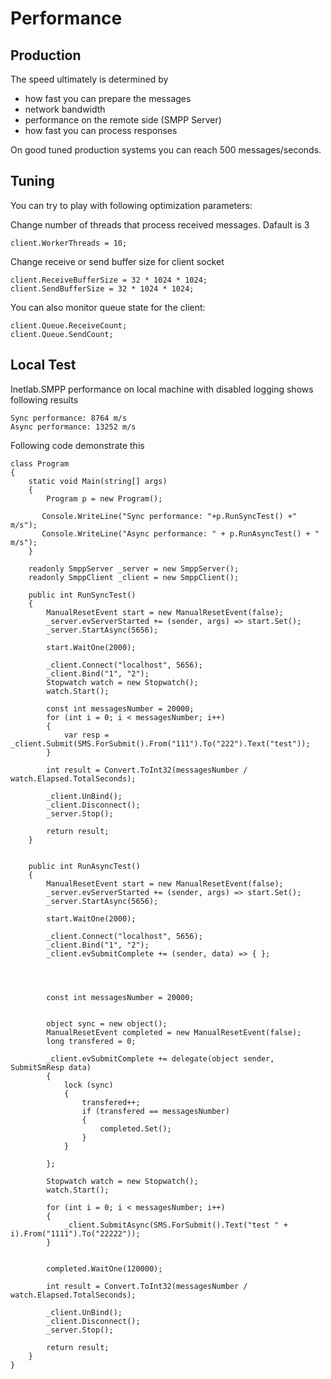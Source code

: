 Performance
===========

Production
----------

The speed ultimately is determined by 
  * how fast you can prepare the messages
  * network bandwidth
  * performance on the remote side (SMPP Server)
  * how fast you can process responses

On good tuned production systems you can reach 500 messages/seconds.

Tuning
-------

You can try to play with following optimization parameters:

Change number of threads that process received messages. Dafault is 3
  
    client.WorkerThreads = 10;

Change receive or send buffer size for client socket

    client.ReceiveBufferSize = 32 * 1024 * 1024;
    client.SendBufferSize = 32 * 1024 * 1024; 

You can also monitor queue state for the client:

    client.Queue.ReceiveCount;
    client.Queue.SendCount;

Local Test
----------

Inetlab.SMPP performance on local machine with disabled logging shows following results

    Sync performance: 8764 m/s
    Async performance: 13252 m/s 

Following code demonstrate this


    class Program
    {
        static void Main(string[] args)
        {
            Program p = new Program();

           Console.WriteLine("Sync performance: "+p.RunSyncTest() +" m/s");
           Console.WriteLine("Async performance: " + p.RunAsyncTest() + " m/s");
        }

        readonly SmppServer _server = new SmppServer();
        readonly SmppClient _client = new SmppClient();

        public int RunSyncTest()
        {
            ManualResetEvent start = new ManualResetEvent(false);
            _server.evServerStarted += (sender, args) => start.Set();
            _server.StartAsync(5656);

            start.WaitOne(2000);

            _client.Connect("localhost", 5656);
            _client.Bind("1", "2");
            Stopwatch watch = new Stopwatch();
            watch.Start();

            const int messagesNumber = 20000;
            for (int i = 0; i < messagesNumber; i++)
            {
                var resp = _client.Submit(SMS.ForSubmit().From("111").To("222").Text("test"));
            }

            int result = Convert.ToInt32(messagesNumber / watch.Elapsed.TotalSeconds);

            _client.UnBind();
            _client.Disconnect();
            _server.Stop();

            return result;
        }


        public int RunAsyncTest()
        {
            ManualResetEvent start = new ManualResetEvent(false);
            _server.evServerStarted += (sender, args) => start.Set();
            _server.StartAsync(5656);

            start.WaitOne(2000);

            _client.Connect("localhost", 5656);
            _client.Bind("1", "2");
            _client.evSubmitComplete += (sender, data) => { };




            const int messagesNumber = 20000;


            object sync = new object();
            ManualResetEvent completed = new ManualResetEvent(false);
            long transfered = 0;

            _client.evSubmitComplete += delegate(object sender, SubmitSmResp data)
            {
                lock (sync)
                {
                    transfered++;
                    if (transfered == messagesNumber)
                    {
                        completed.Set();
                    }
                }

            };

            Stopwatch watch = new Stopwatch();
            watch.Start();

            for (int i = 0; i < messagesNumber; i++)
            {
                _client.SubmitAsync(SMS.ForSubmit().Text("test " + i).From("1111").To("22222"));
            }


            completed.WaitOne(120000);

            int result = Convert.ToInt32(messagesNumber / watch.Elapsed.TotalSeconds);

            _client.UnBind();
            _client.Disconnect();
            _server.Stop();

            return result;
        }
    }
